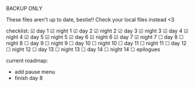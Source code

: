 BACKUP ONLY

These files aren't up to date, bestie!! Check your local files instead <3

checklist:
☑ day 1
☑ night 1
☑ day 2
☑ night 2
☑ day 3
☑ night 3
☑ day 4
☑ night 4
☑ day 5
☑ night 5
☑ day 6
☑ night 6
☑ day 7
☑ night 7
☐ day 8
☐ night 8
☐ day 9
☐ night 9
☐ day 10
☐ night 10
☐ day 11
☐ night 11
☐ day 12
☐ night 12
☐ day 13
☐ night 13
☐ day 14
☐ night 14
☐ epilogues


current roadmap:
- add pause menu
- finish day 8